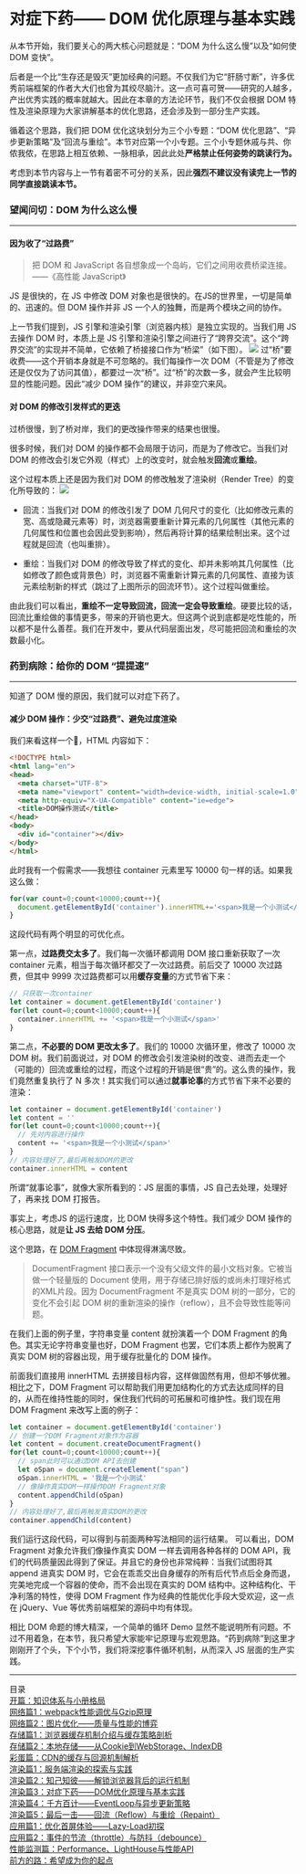 # 对症下药—— DOM 优化原理与基本实践
从本节开始，我们要关心的两大核心问题就是：“DOM 为什么这么慢”以及“如何使 DOM 变快”。

后者是一个比“生存还是毁灭”更加经典的问题。不仅我们为它“肝肠寸断”，许多优秀前端框架的作者大大们也曾为其绞尽脑汁。这一点可喜可贺——研究的人越多，产出优秀实践的概率就越大。因此在本章的方法论环节，我们不仅会根据 DOM 特性及渲染原理为大家讲解基本的优化思路，还会涉及到一部分生产实践。

循着这个思路，我们把 DOM 优化这块划分为三个小专题：“DOM 优化思路”、“异步更新策略”及“回流与重绘”。本节对应第一个小专题。三个小专题休戚与共、你侬我侬，在思路上相互依赖、一脉相承，因此此处**严格禁止任何姿势的跳读行为。**

考虑到本节内容与上一节有着密不可分的关系，因此**强烈不建议没有读完上一节的同学直接跳读本节。**

### 望闻问切：DOM 为什么这么慢
---
#### 因为收了“过路费”
>把 DOM 和 JavaScript 各自想象成一个岛屿，它们之间用收费桥梁连接。——《高性能 JavaScript》

JS 是很快的，在 JS 中修改 DOM 对象也是很快的。在JS的世界里，一切是简单的、迅速的。但 DOM 操作并非 JS 一个人的独舞，而是两个模块之间的协作。

上一节我们提到，JS 引擎和渲染引擎（浏览器内核）是独立实现的。当我们用 JS 去操作 DOM 时，本质上是 JS 引擎和渲染引擎之间进行了“跨界交流”。这个“跨界交流”的实现并不简单，它依赖了桥接接口作为“桥梁”（如下图）。
![](https://img1.yixinfinance.com/wiki/images/166254bce949ca58)
过“桥”要收费——这个开销本身就是不可忽略的。我们每操作一次 DOM（不管是为了修改还是仅仅为了访问其值），都要过一次“桥”。过“桥”的次数一多，就会产生比较明显的性能问题。因此“减少 DOM 操作”的建议，并非空穴来风。

#### 对 DOM 的修改引发样式的更迭
过桥很慢，到了桥对岸，我们的更改操作带来的结果也很慢。

很多时候，我们对 DOM 的操作都不会局限于访问，而是为了修改它。当我们对 DOM 的修改会引发它外观（样式）上的改变时，就会触发**回流**或**重绘**。

这个过程本质上还是因为我们对 DOM 的修改触发了渲染树（Render Tree）的变化所导致的：
![](https://img1.yixinfinance.com/wiki/images/1662558836a66620)
* 回流：当我们对 DOM 的修改引发了 DOM 几何尺寸的变化（比如修改元素的宽、高或隐藏元素等）时，浏览器需要重新计算元素的几何属性（其他元素的几何属性和位置也会因此受到影响），然后再将计算的结果绘制出来。这个过程就是回流（也叫重排）。
  
* 重绘：当我们对 DOM 的修改导致了样式的变化、却并未影响其几何属性（比如修改了颜色或背景色）时，浏览器不需重新计算元素的几何属性、直接为该元素绘制新的样式（跳过了上图所示的回流环节）。这个过程叫做重绘。

由此我们可以看出，**重绘不一定导致回流，回流一定会导致重绘**。硬要比较的话，回流比重绘做的事情更多，带来的开销也更大。但这两个说到底都是吃性能的，所以都不是什么善茬。我们在开发中，要从代码层面出发，尽可能把回流和重绘的次数最小化。

### 药到病除：给你的 DOM “提提速”
---
知道了 DOM 慢的原因，我们就可以对症下药了。

#### 减少 DOM 操作：少交“过路费”、避免过度渲染
我们来看这样一个🌰，HTML 内容如下：
```html
<!DOCTYPE html>
<html lang="en">
<head>
  <meta charset="UTF-8">
  <meta name="viewport" content="width=device-width, initial-scale=1.0">
  <meta http-equiv="X-UA-Compatible" content="ie=edge">
  <title>DOM操作测试</title>
</head>
<body>
  <div id="container"></div>
</body>
</html>
```
此时我有一个假需求——我想往 container 元素里写 10000 句一样的话。如果我这么做：
```javascript
for(var count=0;count<10000;count++){ 
  document.getElementById('container').innerHTML+='<span>我是一个小测试</span>'
} 
```
这段代码有两个明显的可优化点。

第一点，**过路费交太多了**。我们每一次循环都调用 DOM 接口重新获取了一次 container 元素，相当于每次循环都交了一次过路费。前后交了 10000 次过路费，但其中 9999 次过路费都可以用**缓存变量**的方式节省下来：
```javascript
// 只获取一次container
let container = document.getElementById('container')
for(let count=0;count<10000;count++){ 
  container.innerHTML += '<span>我是一个小测试</span>'
} 
```
第二点，**不必要的 DOM 更改太多了**。我们的 10000 次循环里，修改了 10000 次 DOM 树。我们前面说过，对 DOM 的修改会引发渲染树的改变、进而去走一个（可能的）回流或重绘的过程，而这个过程的开销是很“贵”的。这么贵的操作，我们竟然重复执行了 N 多次！其实我们可以通过**就事论事**的方式节省下来不必要的渲染：
```javascript
let container = document.getElementById('container')
let content = ''
for(let count=0;count<10000;count++){ 
  // 先对内容进行操作
  content += '<span>我是一个小测试</span>'
} 
// 内容处理好了,最后再触发DOM的更改
container.innerHTML = content
```
所谓“就事论事”，就像大家所看到的：JS 层面的事情，JS 自己去处理，处理好了，再来找 DOM 打报告。

事实上，考虑JS 的运行速度，比 DOM 快得多这个特性。我们减少 DOM 操作的核心思路，就是**让 JS 去给 DOM 分压**。

这个思路，在 [DOM Fragment](https://developer.mozilla.org/zh-CN/docs/Web/API/DocumentFragment) 中体现得淋漓尽致。

>DocumentFragment 接口表示一个没有父级文件的最小文档对象。它被当做一个轻量版的 Document 使用，用于存储已排好版的或尚未打理好格式的XML片段。因为 DocumentFragment 不是真实 DOM 树的一部分，它的变化不会引起 DOM 树的重新渲染的操作（reflow），且不会导致性能等问题。

在我们上面的例子里，字符串变量 content 就扮演着一个 DOM Fragment 的角色。其实无论字符串变量也好，DOM Fragment 也罢，它们本质上都作为脱离了真实 DOM 树的容器出现，用于缓存批量化的 DOM 操作。

前面我们直接用 innerHTML 去拼接目标内容，这样做固然有用，但却不够优雅。相比之下，DOM Fragment 可以帮助我们用更加结构化的方式去达成同样的目的，从而在维持性能的同时，保住我们代码的可拓展和可维护性。我们现在用 DOM Fragment 来改写上面的例子：
```javascript
let container = document.getElementById('container')
// 创建一个DOM Fragment对象作为容器
let content = document.createDocumentFragment()
for(let count=0;count<10000;count++){
  // span此时可以通过DOM API去创建
  let oSpan = document.createElement("span")
  oSpan.innerHTML = '我是一个小测试'
  // 像操作真实DOM一样操作DOM Fragment对象
  content.appendChild(oSpan)
}
// 内容处理好了,最后再触发真实DOM的更改
container.appendChild(content)
```
我们运行这段代码，可以得到与前面两种写法相同的运行结果。
可以看出，DOM Fragment 对象允许我们像操作真实 DOM 一样去调用各种各样的 DOM API，我们的代码质量因此得到了保证。并且它的身份也非常纯粹：当我们试图将其 append 进真实 DOM 时，它会在乖乖交出自身缓存的所有后代节点后全身而退，完美地完成一个容器的使命，而不会出现在真实的 DOM 结构中。这种结构化、干净利落的特性，使得 DOM Fragment 作为经典的性能优化手段大受欢迎，这一点在 jQuery、Vue 等优秀前端框架的源码中均有体现。

相比 DOM 命题的博大精深，一个简单的循环 Demo 显然不能说明所有问题。不过不用着急，在本节，我只希望大家能牢记原理与宏观思路。“药到病除”到这里才刚刚开了个头，下个小节，我们将深挖事件循环机制，从而深入 JS 层面的生产实践。

---
<dl id="catalog" style="font-size:14px;list-style-type:none;">
    <dt>目录</dt>
    <dd style="margin:0;padding:0;"><a href="/技术分享/前端性能优化原理与实践/知识体系与小册格局.md">开篇：知识体系与小册格局</a></dd>
	<dd style="margin:0;padding:0;"><a href="/技术分享/前端性能优化原理与实践/webpack性能调优与Gzip原理.md">网络篇1：webpack性能调优与Gzip原理</a></dd>
	<dd style="margin:0;padding:0;"><a href="/技术分享/前端性能优化原理与实践/图片优化——质量与性能的博弈.md">网络篇2：图片优化——质量与性能的博弈</a></dd>
	<dd style="margin:0;padding:0;"><a href="/技术分享/前端性能优化原理与实践/浏览器缓存机制介绍与缓存策略剖析.md">存储篇1：浏览器缓存机制介绍与缓存策略剖析</a></dd>
    <dd style="margin:0;padding:0;"><a href="/技术分享/前端性能优化原理与实践/本地存储——从Cookie到WebStorage、IndexDB.md">存储篇2：本地存储——从Cookie到WebStorage、IndexDB</a></dd>
    <dd style="margin:0;padding:0;"><a href="/技术分享/前端性能优化原理与实践/CDN的缓存与回源机制解析.md">彩蛋篇：CDN的缓存与回源机制解析</a></dd>
    <dd style="margin:0;padding:0;"><a href="/技术分享/前端性能优化原理与实践/服务端渲染的探索与实践.md">渲染篇1：服务端渲染的探索与实践</a></dd>
    <dd style="margin:0;padding:0;"><a href="/技术分享/前端性能优化原理与实践/知己知彼——解锁浏览器背后的运行机制.md">渲染篇2：知己知彼——解锁浏览器背后的运行机制</a></dd>
    <dd style="margin:0;padding:0;"><a href="/技术分享/前端性能优化原理与实践/对症下药——DOM优化原理与基本实践.md">渲染篇3：对症下药——DOM优化原理与基本实践</a></dd>
    <dd style="margin:0;padding:0;"><a href="/技术分享/前端性能优化原理与实践/千方百计——EventLoop与异步更新策略.md">渲染篇4：千方百计——EventLoop与异步更新策略</a></dd>
    <dd style="margin:0;padding:0;"><a href="/技术分享/前端性能优化原理与实践/最后一击——回流（Reflow）与重绘（Repaint）.md">渲染篇5：最后一击——回流（Reflow）与重绘（Repaint）</a></dd>
    <dd style="margin:0;padding:0;"><a href="/技术分享/前端性能优化原理与实践/优化首屏体验——Lazy-Load初探.md">应用篇1：优化首屏体验——Lazy-Load初探</a></dd>
    <dd style="margin:0;padding:0;"><a href="/技术分享/前端性能优化原理与实践/事件的节流（throttle）与防抖（debounce）.md">应用篇2：事件的节流（throttle）与防抖（debounce）</a></dd>
    <dd style="margin:0;padding:0;"><a href="/技术分享/前端性能优化原理与实践/Performance、ddghtHouse与性能API.md">性能监测篇：Performance、LightHouse与性能API</a></dd>
    <dd style="margin:0;padding:0;"><a href="/技术分享/前端性能优化原理与实践/前方的路：希望成为你的起点.md)">前方的路：希望成为你的起点</a></dd>
</dl>